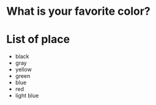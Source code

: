 # What is your favorite color?

# List of place
- black
- gray
- yellow
- green
- blue
- red
- light blue
